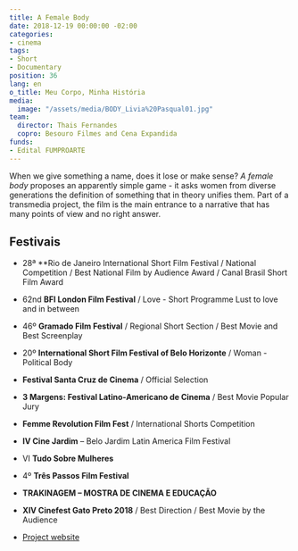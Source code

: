 ```yaml
---
title: A Female Body
date: 2018-12-19 00:00:00 -02:00
categories:
- cinema
tags:
- Short
- Documentary
position: 36
lang: en
o_title: Meu Corpo, Minha História
media:
  image: "/assets/media/BODY_Livia%20Pasqual01.jpg"
team:
  director: Thais Fernandes
  copro: Besouro Filmes and Cena Expandida
funds:
- Edital FUMPROARTE
---
```


When we give something a name, does it lose or make sense? _A female body_ proposes an apparently simple game - it asks women from diverse generations the definition of something that in theory unifies them. Part of a transmedia project, the film is the main entrance to a narrative that has many points of view and no right answer.

## Festivais
* 28ª **Rio de Janeiro International Short Film Festival / National Competition / Best National Film by Audience Award / Canal Brasil Short Film Award
* 62nd **BFI London Film Festival** / Love - Short Programme Lust to love and in between
* 46º **Gramado Film Festival** / Regional Short Section / Best Movie and Best Screenplay
* 20º **International Short Film Festival of Belo Horizonte** / Woman - Political Body
* **Festival Santa Cruz de Cinema** / Official Selection
* **3 Margens: Festival Latino-Americano de Cinema** / Best Movie Popular Jury
* **Femme Revolution Film Fest** / International Shorts Competition
* **IV Cine Jardim** – Belo Jardim Latin America Film Festival
* VI **Tudo Sobre Mulheres**
* 4º **Três Passos Film Festival**
* **TRAKINAGEM – MOSTRA DE CINEMA E EDUCAÇÃO**
* **XIV Cinefest Gato Preto 2018** / Best Direction / Best Movie by the Audience


* [Project website](http://afemalebodyproject.com/#top)

